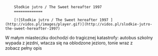 
        Słodkie jutro / The Sweet hereafter 1997 
        =============
        
        [![Słodkie jutro / The Sweet hereafter 1997 ](http://vidos.pl/images/player.gif)](http://vidos.pl/slodkie-jutro-the-sweet-hereafter-1997)
        
        
 W małym miasteczku dochodzi do tragicznej katastrofy: autobus szkolny wypada z jezdni, wtacza się na oblodzone jezioro, tonie wraz z zobacz pełny opis
    
